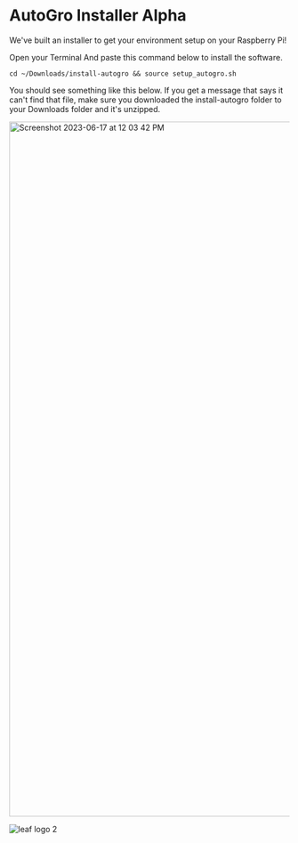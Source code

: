 # AutoGro Installer **Alpha**
We've built an installer to get your environment setup on your Raspberry Pi!

Open your Terminal And paste this command below to install the software.

```cd ~/Downloads/install-autogro && source setup_autogro.sh```

You should see something like this below. If you get a message that says it can't find that file, make sure you downloaded the install-autogro folder to your Downloads folder and it's unzipped.

<img width="1249" alt="Screenshot 2023-06-17 at 12 03 42 PM" src="https://github.com/autogro-ai/install-autogro/assets/131834659/b4e3ea19-7200-4d27-8a82-349b3d57fd43">

![leaf logo 2](https://github.com/autogro-ai/install-autogro/assets/131834659/5b11120f-0386-4f41-9e56-2334dad5e132)

